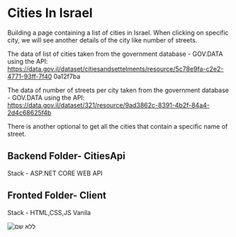 # Cities In Israel


Building a page containing a list of cities in Israel.
When clicking on specific city, we will see another details of the city like number of streets.

The data of list of cities taken from the government database - GOV.DATA using the API:
https://data.gov.il/dataset/citiesandsettelments/resource/5c78e9fa-c2e2-4771-93ff-7f40
0a12f7ba

The data of  number of streets per city taken from the government database - GOV.DATA using the API:
https://data.gov.il/dataset/321/resource/9ad3862c-8391-4b2f-84a4-2d4c68625f4b

There is another optional to get all the cities that contain a specific name of street.


## Backend Folder- CitiesApi
 Stack - ASP.NET CORE WEB API
 
## Fronted Folder- Client
 Stack - HTML,CSS,JS Vanila


![ללא שם](https://user-images.githubusercontent.com/50213140/199534508-3fbf95db-e5ae-4d75-8216-d7778f348b90.png)

